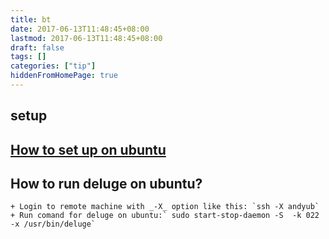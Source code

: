 ```yaml
---
title: bt
date: 2017-06-13T11:48:45+08:00
lastmod: 2017-06-13T11:48:45+08:00
draft: false
tags: []
categories: ["tip"]
hiddenFromHomePage: true
---
```


## setup
## [How to set up on ubuntu](http://dev.deluge-torrent.org/wiki/UserGuide/Service/Upstart)
## How to run deluge on ubuntu?
    + Login to remote machine with _-X_ option like this: `ssh -X andyub`
    + Run comand for deluge on ubuntu:` sudo start-stop-daemon -S  -k 022 -x /usr/bin/deluge`